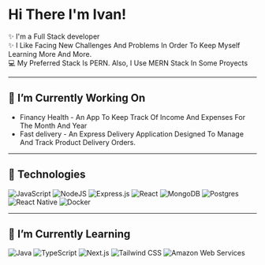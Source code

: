 # Hi There  I'm Ivan!
✨ I'm a Full Stack developer
<br>
✨ I Like Facing New Challenges And Problems In Order To Keep Myself Learning More And More.
<br>
💻 My Preferred Stack Is PERN. Also, I Use MERN Stack In Some Proyects 
___
## 🌱 I’m Currently Working On 
- Financy Health - An App To Keep Track Of Income And Expenses For The Month And Year
- Fast delivery - An Express Delivery Application Designed To Manage And Track Product Delivery Orders.
___
## 🚀 Technologies
![JavaScript](https://img.shields.io/badge/javascript-%23323330.svg?style=for-the-badge&logo=javascript&logoColor=%23F7DF1E)
![NodeJS](https://img.shields.io/badge/node.js-6DA55F?style=for-the-badge&logo=node.js&logoColor=white)
![Express.js](https://img.shields.io/badge/express.js-%23404d59.svg?style=for-the-badge&logo=express&logoColor=%2361DAFB)
![React](https://img.shields.io/badge/react-%2320232a.svg?style=for-the-badge&logo=react&logoColor=%2361DAFB)
![MongoDB](https://img.shields.io/badge/MongoDB-%234ea94b.svg?style=for-the-badge&logo=mongodb&logoColor=white)
![Postgres](https://img.shields.io/badge/postgres-%23316192.svg?style=for-the-badge&logo=postgresql&logoColor=white)
![React Native](https://img.shields.io/badge/react_native-%2320232a.svg?style=for-the-badge&logo=react&logoColor=%2361DAFB)
![Docker](https://img.shields.io/badge/docker-%230db7ed.svg?style=for-the-badge&logo=docker&logoColor=white)
___
## 🌱 I’m Currently Learning 
![Java](https://img.shields.io/badge/java-%23ED8B00.svg?style=for-the-badge&logo=java&logoColor=white)
![TypeScript](https://img.shields.io/badge/typescript-%23007ACC.svg?style=for-the-badge&logo=typescript&logoColor=white)
![Next.js](https://img.shields.io/badge/next.js-%23000000.svg?style=for-the-badge&logo=nextdotjs&logoColor=white)
![Tailwind CSS](https://img.shields.io/badge/tailwind%20css-%2338B2AC.svg?style=for-the-badge&logo=tailwind-css&logoColor=white)
![Amazon Web Services](https://img.shields.io/badge/amazon%20web%20services-%23232F3E.svg?style=for-the-badge&logo=amazon-aws&logoColor=white)


<!-- 
**noahpark24/noahpark24** is a ✨ _special_ ✨ repository because its `README.md` (this file) appears on your GitHub profile.

Here are some ideas to get you started:

- 🔭 I’m currently working on ...
- 🌱 I’m currently learning ...
- 👯 I’m looking to collaborate on ...
- 🤔 I’m looking for help with ...
- 💬 Ask me about ...
- 📫 How to reach me: ...
- 😄 Pronouns: ...
- ⚡ Fun fact: ...
-->
